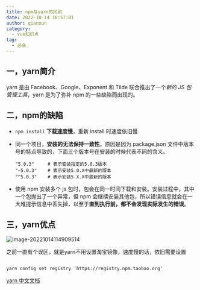 ```yaml
---
title: npm与yarn的区别
date: 2022-10-14 16:57:01
author: qianxun
category: 
  - vue知识点
tag: 
  - 必会
---
```


## 一，yarn简介

yarn 是由 Facebook、Google、Exponent 和 Tilde 联合推出了一个*新的 JS 包管理工具*，yarn 是为了弥补 npm 的一些缺陷而出现的。

## 二，npm的缺陷

- `npm install` **下载速度慢**，重新 install 时速度依旧慢

- 同一个项目，**安装的无法保持一致性**。原因是因为 package.json 文件中版本号的特点导致的，下面三个版本号在安装的时候代表不同的含义。

  ```
  "5.0.3"     # 表示安装指定的5.0.3版本
  "~5.0.3"    # 表示安装5.0.X中最新的版本
  "^5.0.3"    # 表示安装5.X.X中最新的版本
  ```

- 使用 npm 安装多个 js 包时，包会在同一时间下载和安装。安装过程中，其中一个包抛出了一个异常，但 npm 会继续安装其他包，所以错误信息就会在一大堆提示信息中丢失掉，以至于**直到执行前，都不会发现实际发生的错误**。

  

##  三，yarn优点

![image-20221014114909514](http://afatpig.oss-cn-chengdu.aliyuncs.com/blog/image-20221014114909514.png)

之前一直有个误区，就是yarn不用设置淘宝镜像，速度慢的话，依旧需要设置

```

yarn config set registry 'https://registry.npm.taobao.org' 

```

[yarn 中文文档](https://yarn.bootcss.com/docs)
